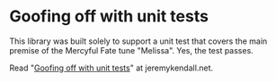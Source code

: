 Goofing off with unit tests
===========================

This library was built solely to support a unit test that covers the main
premise of the Mercyful Fate tune "Melissa".  Yes, the test passes.

Read "[Goofing off with unit
tests](http://www.jeremykendall.net/2012/09/14/goofing-off-with-unit-tests/)" at jeremykendall.net.
